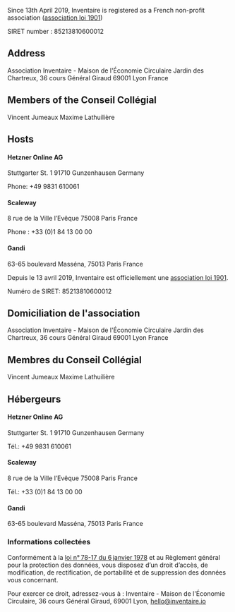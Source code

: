 <!-- LANG:EN, title="Legal notice"-->

Since 13th April 2019, Inventaire is registered as a French non-profit association ([association loi 1901](https://en.wikipedia.org/wiki/Nonprofit_organization#France))

SIRET number : 85213810600012

## Address
Association Inventaire - Maison de l'Économie Circulaire
Jardin des Chartreux, 36 cours Général Giraud
69001 Lyon
France

## Members of the Conseil Collégial

Vincent Jumeaux
Maxime Lathuilière

## Hosts

#### Hetzner Online AG
Stuttgarter St. 1
91710 Gunzenhausen
Germany

Phone: +49  9831 610061

#### Scaleway
8 rue de la Ville l’Evêque
75008 Paris
France

Phone : +33 (0)1 84 13 00 00 

#### Gandi
63-65 boulevard Masséna,
75013 Paris
France


<!-- LANG:FR, title="Mentions légales"-->
 
Depuis le 13 avril 2019, Inventaire est officiellement une [association loi 1901](https://fr.wikipedia.org/wiki/Association_loi_de_1901).

Numéro de SIRET: 85213810600012

## Domiciliation de l'association
Association Inventaire - Maison de l'Économie Circulaire
Jardin des Chartreux, 36 cours Général Giraud
69001 Lyon
France

## Membres du Conseil Collégial
Vincent Jumeaux
Maxime Lathuilière

## Hébergeurs

#### Hetzner Online AG
Stuttgarter St. 1
91710 Gunzenhausen
Germany

Tél.: +49  9831 610061

#### Scaleway
8 rue de la Ville l’Evêque
75008 Paris
France

Tél.: +33 (0)1 84 13 00 00 

#### Gandi
63-65 boulevard Masséna,
75013 Paris
France

### Informations collectées

Conformément à la [loi n° 78-17 du 6 janvier 1978](https://legifrance.gouv.fr/affichTexte.do?cidTexte=JORFTEXT000000886460) et au Règlement général pour la protection des données, vous disposez d’un droit d’accès, de modification, de rectification, de portabilité et de suppression des données vous concernant.

Pour exercer ce droit, adressez-vous à : Inventaire - Maison de l'Économie Circulaire, 36 cours Général Giraud, 69001 Lyon, hello@inventaire.io